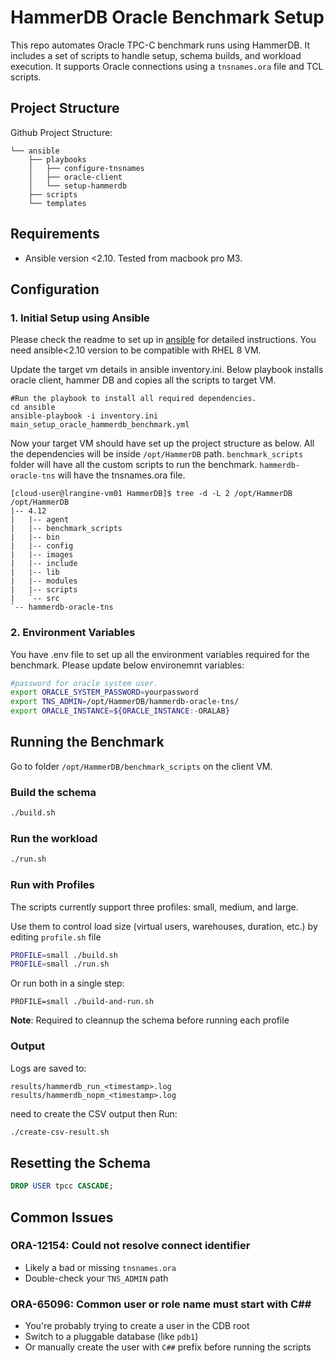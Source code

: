 # HammerDB Oracle Benchmark Setup

This repo automates Oracle TPC-C benchmark runs using HammerDB. It includes a set of scripts to handle setup, schema builds, and workload execution. It supports Oracle connections using a `tnsnames.ora` file and TCL scripts.

## Project Structure

Github Project Structure:
```
└── ansible
    ├── playbooks
    │   ├── configure-tnsnames
    │   ├── oracle-client
    │   └── setup-hammerdb
    ├── scripts
    └── templates
```

## Requirements

* Ansible version <2.10. Tested from macbook pro M3.

## Configuration

### 1. Initial Setup using Ansible
Please check the readme to set up in [ansible](ansible) for detailed instructions. You need ansible<2.10 version to be compatible with RHEL 8 VM.

Update the target vm details in ansible inventory.ini. Below playbook installs oracle client, hammer DB and copies all the scripts to target VM.

```shell
#Run the playbook to install all required dependencies.
cd ansible
ansible-playbook -i inventory.ini main_setup_oracle_hammerdb_benchmark.yml
```

Now your target VM should have set up the project structure as below. All the dependencies will be inside `/opt/HammerDB` path. `benchmark_scripts` folder will have all the custom scripts to run the benchmark.
`hammerdb-oracle-tns` will have the tnsnames.ora file.

```shell
[cloud-user@lrangine-vm01 HammerDB]$ tree -d -L 2 /opt/HammerDB
/opt/HammerDB
|-- 4.12
|   |-- agent
|   |-- benchmark_scripts
|   |-- bin
|   |-- config
|   |-- images
|   |-- include
|   |-- lib
|   |-- modules
|   |-- scripts
|   `-- src
`-- hammerdb-oracle-tns
```

### 2. Environment Variables

You have .env file to set up all the environment variables required for the benchmark.
Please update below environemnt variables:

```bash
#password for oracle system user.
export ORACLE_SYSTEM_PASSWORD=yourpassword
export TNS_ADMIN=/opt/HammerDB/hammerdb-oracle-tns/
export ORACLE_INSTANCE=${ORACLE_INSTANCE:-ORALAB}
```

## Running the Benchmark
Go to folder `/opt/HammerDB/benchmark_scripts` on the client VM.
### Build the schema
```bash
./build.sh
```

### Run the workload
```bash
./run.sh
```

### Run with Profiles

The scripts currently support three profiles: small, medium, and large.

Use them to control load size (virtual users, warehouses, duration, etc.) by editing `profile.sh` file

```bash
PROFILE=small ./build.sh
PROFILE=small ./run.sh
```
Or run both in a single step:

```PROFILE=small ./build-and-run.sh```

**Note**: Required to cleannup the schema before running each profile


### Output

Logs are saved to:
```
results/hammerdb_run_<timestamp>.log
results/hammerdb_nopm_<timestamp>.log
```

need to create the CSV output then Run:
```bash
./create-csv-result.sh
```

## Resetting the Schema

```sql
DROP USER tpcc CASCADE;
```

## Common Issues

### ORA-12154: Could not resolve connect identifier
- Likely a bad or missing `tnsnames.ora`
- Double-check your `TNS_ADMIN` path

### ORA-65096: Common user or role name must start with C##
- You're probably trying to create a user in the CDB root
- Switch to a pluggable database (like `pdb1`)
- Or manually create the user with `C##` prefix before running the scripts


